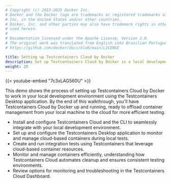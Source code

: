 ```yaml
---
# Copyright (c) 2013-2025 Docker Inc.
# Docker and the Docker logo are trademarks or registered trademarks of Docker,
# Inc. in the United States and/or other countries.
# Docker, Inc. and other parties may also have trademark rights in other terms
# used herein.
#
# Documentation licensed under the Apache License, Version 2.0.
# The original work was translated from English into Brazilian Portuguese.
# https://github.com/docker/docs/blob/main/LICENSE

title: Setting up Testcontainers Cloud by Docker
description: Set up Testcontainers Cloud by Docker in a local development environment.
weight: 20
---
```

{{< youtube-embed "7c3xLAG560U" >}}

This demo shows the process of setting up Testcontainers Cloud by Docker to
work in your local development environment using the Testcontainers Desktop
application. By the end of this walkthrough, you'll have Testcontainers Cloud
by Docker up and running, ready to offload container management from your local
machine to the cloud for more efficient testing.

- Install and configure Testcontainers Cloud and the CLI to seamlessly integrate with your local development environment.
- Set up and configure the Testcontainers Desktop application to monitor and manage cloud-based containers during local tests.
- Create and run integration tests using Testcontainers that leverage cloud-based container resources.
- Monitor and manage containers efficiently, understanding how Testcontainers Cloud automates cleanup and ensures consistent testing environments.
- Review options for monitoring and troubleshooting in the Testcontainers Cloud Dashboard.
